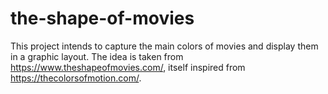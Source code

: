 # the-shape-of-movies

This project intends to capture the main colors of movies and display them in a graphic layout. The idea is taken from https://www.theshapeofmovies.com/, itself inspired from https://thecolorsofmotion.com/.
